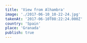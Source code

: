 ```yaml
---
title: 'View from Alhambra'
image: './2017-06-10_10-22-24.jpg'
takenAt: '2017-06-10T08:22:24.000Z'
country: 'Spain'
place: 'Granada'
publish: true
---
```

